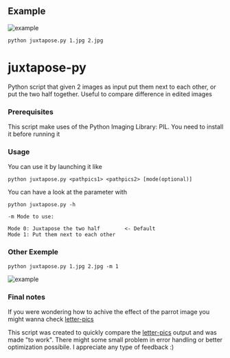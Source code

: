 ## Example

![example](http://i.imgur.com/DV5izE9.jpg)

```
python juxtapose.py 1.jpg 2.jpg
```

# juxtapose-py
Python script that given 2 images as input put them next to each other, or put the two half together. Useful to compare difference in edited images

### Prerequisites

This script make uses of the Python Imaging Library: PIL. You need to install it before running it

### Usage

You can use it by launching it like

```
python juxtapose.py <pathpics1> <pathpics2> [mode(optional)]
```

You can have a look at the parameter with 

```
python juxtapose.py -h
```

```
-m Mode to use:

Mode 0: Juxtapose the two half        <- Default
Mode 1: Put them next to each other
```

### Other Exemple 


```
python juxtapose.py 1.jpg 2.jpg -m 1
```

![example](http://i.imgur.com/6oihfGo.jpg)



### Final notes

If you were wondering how to achive the effect of the parrot image you might wanna check [letter-pics](https://github.com/powahftw/letters-pics)

This script was created to quickly compare the [letter-pics](https://github.com/powahftw/letters-pics) output and was made "to work". There might some small problem in error handling or better optimization possibile. I appreciate any type of feedback :) 

